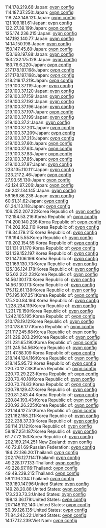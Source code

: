 114.178.219.66:Japan: [ovpn config](vpn/114_178_219_66.ovpn)  
114.187.37.250:Japan: [ovpn config](vpn/114_187_37_250.ovpn)  
118.243.148.121:Japan: [ovpn config](vpn/118_243_148_121.ovpn)  
121.109.181.61:Japan: [ovpn config](vpn/121_109_181_61.ovpn)  
122.27.39.199:Japan: [ovpn config](vpn/122_27_39_199.ovpn)  
125.174.236.215:Japan: [ovpn config](vpn/125_174_236_215.ovpn)  
147.192.140.77:Japan: [ovpn config](vpn/147_192_140_77.ovpn)  
14.14.150.198:Japan: [ovpn config](vpn/14_14_150_198.ovpn)  
150.147.45.60:Japan: [ovpn config](vpn/150_147_45_60.ovpn)  
153.168.197.88:Japan: [ovpn config](vpn/153_168_197_88.ovpn)  
153.232.175.128:Japan: [ovpn config](vpn/153_232_175_128.ovpn)  
183.76.6.220:Japan: [ovpn config](vpn/183_76_6_220.ovpn)  
217.178.197.168:Japan: [ovpn config](vpn/217_178_197_168.ovpn)  
217.178.197.168:Japan: [ovpn config](vpn/217_178_197_168.ovpn)  
218.219.17.219:Japan: [ovpn config](vpn/218_219_17_219.ovpn)  
219.100.37.119:Japan: [ovpn config](vpn/219_100_37_119.ovpn)  
219.100.37.120:Japan: [ovpn config](vpn/219_100_37_120.ovpn)  
219.100.37.159:Japan: [ovpn config](vpn/219_100_37_159.ovpn)  
219.100.37.192:Japan: [ovpn config](vpn/219_100_37_192.ovpn)  
219.100.37.196:Japan: [ovpn config](vpn/219_100_37_196.ovpn)  
219.100.37.197:Japan: [ovpn config](vpn/219_100_37_197.ovpn)  
219.100.37.199:Japan: [ovpn config](vpn/219_100_37_199.ovpn)  
219.100.37.2:Japan: [ovpn config](vpn/219_100_37_2.ovpn)  
219.100.37.201:Japan: [ovpn config](vpn/219_100_37_201.ovpn)  
219.100.37.209:Japan: [ovpn config](vpn/219_100_37_209.ovpn)  
219.100.37.213:Japan: [ovpn config](vpn/219_100_37_213.ovpn)  
219.100.37.60:Japan: [ovpn config](vpn/219_100_37_60.ovpn)  
219.100.37.63:Japan: [ovpn config](vpn/219_100_37_63.ovpn)  
219.100.37.83:Japan: [ovpn config](vpn/219_100_37_83.ovpn)  
219.100.37.85:Japan: [ovpn config](vpn/219_100_37_85.ovpn)  
219.100.37.87:Japan: [ovpn config](vpn/219_100_37_87.ovpn)  
223.135.110.111:Japan: [ovpn config](vpn/223_135_110_111.ovpn)  
223.217.2.46:Japan: [ovpn config](vpn/223_217_2_46.ovpn)  
27.93.55.130:Japan: [ovpn config](vpn/27_93_55_130.ovpn)  
42.124.97.206:Japan: [ovpn config](vpn/42_124_97_206.ovpn)  
49.242.134.145:Japan: [ovpn config](vpn/49_242_134_145.ovpn)  
59.166.86.238:Japan: [ovpn config](vpn/59_166_86_238.ovpn)  
60.61.31.62:Japan: [ovpn config](vpn/60_61_31_62.ovpn)  
61.24.113.118:Japan: [ovpn config](vpn/61_24_113_118.ovpn)  
106.252.207.22:Korea Republic of: [ovpn config](vpn/106_252_207_22.ovpn)  
112.154.53.216:Korea Republic of: [ovpn config](vpn/112_154_53_216.ovpn)  
114.200.140.236:Korea Republic of: [ovpn config](vpn/114_200_140_236.ovpn)  
114.202.162.116:Korea Republic of: [ovpn config](vpn/114_202_162_116.ovpn)  
118.34.179.215:Korea Republic of: [ovpn config](vpn/118_34_179_215.ovpn)  
119.194.5.55:Korea Republic of: [ovpn config](vpn/119_194_5_55.ovpn)  
119.202.154.55:Korea Republic of: [ovpn config](vpn/119_202_154_55.ovpn)  
121.131.91.170:Korea Republic of: [ovpn config](vpn/121_131_91_170.ovpn)  
121.139.152.197:Korea Republic of: [ovpn config](vpn/121_139_152_197.ovpn)  
121.147.106.199:Korea Republic of: [ovpn config](vpn/121_147_106_199.ovpn)  
121.169.130.73:Korea Republic of: [ovpn config](vpn/121_169_130_73.ovpn)  
125.136.124.178:Korea Republic of: [ovpn config](vpn/125_136_124_178.ovpn)  
125.62.222.23:Korea Republic of: [ovpn config](vpn/125_62_222_23.ovpn)  
14.56.130.173:Korea Republic of: [ovpn config](vpn/14_56_130_173.ovpn)  
14.56.130.173:Korea Republic of: [ovpn config](vpn/14_56_130_173.ovpn)  
175.112.61.138:Korea Republic of: [ovpn config](vpn/175_112_61_138.ovpn)  
175.195.107.251:Korea Republic of: [ovpn config](vpn/175_195_107_251.ovpn)  
175.200.84.194:Korea Republic of: [ovpn config](vpn/175_200_84_194.ovpn)  
1.228.234.119:Korea Republic of: [ovpn config](vpn/1_228_234_119.ovpn)  
1.231.79.150:Korea Republic of: [ovpn config](vpn/1_231_79_150.ovpn)  
1.242.105.195:Korea Republic of: [ovpn config](vpn/1_242_105_195.ovpn)  
210.178.19.12:Korea Republic of: [ovpn config](vpn/210_178_19_12.ovpn)  
210.178.6.177:Korea Republic of: [ovpn config](vpn/210_178_6_177.ovpn)  
211.117.245.68:Korea Republic of: [ovpn config](vpn/211_117_245_68.ovpn)  
211.229.203.29:Korea Republic of: [ovpn config](vpn/211_229_203_29.ovpn)  
211.231.65.190:Korea Republic of: [ovpn config](vpn/211_231_65_190.ovpn)  
211.245.54.56:Korea Republic of: [ovpn config](vpn/211_245_54_56.ovpn)  
211.47.88.109:Korea Republic of: [ovpn config](vpn/211_47_88_109.ovpn)  
218.144.124.116:Korea Republic of: [ovpn config](vpn/218_144_124_116.ovpn)  
218.145.95.72:Korea Republic of: [ovpn config](vpn/218_145_95_72.ovpn)  
220.70.127.38:Korea Republic of: [ovpn config](vpn/220_70_127_38.ovpn)  
220.70.29.223:Korea Republic of: [ovpn config](vpn/220_70_29_223.ovpn)  
220.70.40.18:Korea Republic of: [ovpn config](vpn/220_70_40_18.ovpn)  
220.70.74.83:Korea Republic of: [ovpn config](vpn/220_70_74_83.ovpn)  
220.78.129.47:Korea Republic of: [ovpn config](vpn/220_78_129_47.ovpn)  
220.81.243.44:Korea Republic of: [ovpn config](vpn/220_81_243_44.ovpn)  
220.84.193.43:Korea Republic of: [ovpn config](vpn/220_84_193_43.ovpn)  
220.92.26.225:Korea Republic of: [ovpn config](vpn/220_92_26_225.ovpn)  
221.144.127.51:Korea Republic of: [ovpn config](vpn/221_144_127_51.ovpn)  
221.162.158.211:Korea Republic of: [ovpn config](vpn/221_162_158_211.ovpn)  
222.238.37.33:Korea Republic of: [ovpn config](vpn/222_238_37_33.ovpn)  
39.114.31.12:Korea Republic of: [ovpn config](vpn/39_114_31_12.ovpn)  
59.187.251.187:Korea Republic of: [ovpn config](vpn/59_187_251_187.ovpn)  
61.77.72.153:Korea Republic of: [ovpn config](vpn/61_77_72_153.ovpn)  
202.169.214.251:New Zealand: [ovpn config](vpn/202_169_214_251.ovpn)  
46.72.81.69:Russian Federation: [ovpn config](vpn/46_72_81_69.ovpn)  
184.22.186.20:Thailand: [ovpn config](vpn/184_22_186_20.ovpn)  
202.176.127.114:Thailand: [ovpn config](vpn/202_176_127_114.ovpn)  
49.228.177.133:Thailand: [ovpn config](vpn/49_228_177_133.ovpn)  
49.228.97.116:Thailand: [ovpn config](vpn/49_228_97_116.ovpn)  
49.49.239.215:Thailand: [ovpn config](vpn/49_49_239_215.ovpn)  
58.11.16.234:Thailand: [ovpn config](vpn/58_11_16_234.ovpn)  
139.180.147.96:United States: [ovpn config](vpn/139_180_147_96.ovpn)  
149.28.20.88:United States: [ovpn config](vpn/149_28_20_88.ovpn)  
173.233.73.3:United States: [ovpn config](vpn/173_233_73_3.ovpn)  
198.13.36.179:United States: [ovpn config](vpn/198_13_36_179.ovpn)  
207.148.112.140:United States: [ovpn config](vpn/207_148_112_140.ovpn)  
50.39.126.135:United States: [ovpn config](vpn/50_39_126_135.ovpn)  
71.84.242.22:United States: [ovpn config](vpn/71_84_242_22.ovpn)  
14.177.12.239:Viet Nam: [ovpn config](vpn/14_177_12_239.ovpn)  
